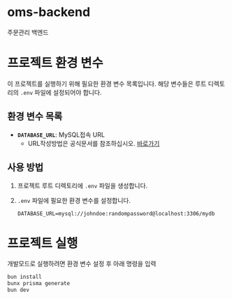 # oms-backend

주문관리 백엔드

# 프로젝트 환경 변수

이 프로젝트를 실행하기 위해 필요한 환경 변수 목록입니다. 해당 변수들은 루트 디렉토리의 `.env` 파일에 설정되어야 합니다.

## 환경 변수 목록

- **`DATABASE_URL`**: MySQL접속 URL
  - URL작성방법은 공식문서를 참조하십시오. [바로가기](https://www.prisma.io/docs/orm/overview/databases/mysql)

## 사용 방법

1. 프로젝트 루트 디렉토리에 `.env` 파일을 생성합니다.

2. `.env` 파일에 필요한 환경 변수를 설정합니다.

   ```env
   DATABASE_URL=mysql://johndoe:randompassword@localhost:3306/mydb
   ```

# 프로젝트 실행

개발모드로 실행하려면 환경 변수 설정 후 아래 명령을 입력

```bash
bun install
bunx prisma generate
bun dev
```

